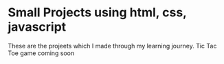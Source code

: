 # Small Projects using html, css, javascript
These are the projeets which I made through my learning journey.
Tic Tac Toe game coming soon
